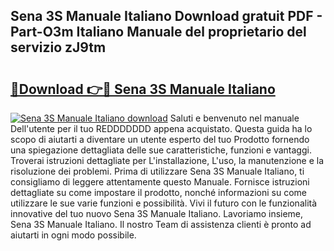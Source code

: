 ## Sena 3S Manuale Italiano Download gratuit PDF - Part-O3m Italiano Manuale del proprietario del servizio zJ9tm

# <h2><a href="http://dffrqni.blite.top/?on=Sena+3S+Manuale+Italiano">🔗Download 👉🔴 Sena 3S Manuale Italiano</a></h2>

[![Sena 3S Manuale Italiano download](https://i.imgur.com/lujVjoI.png)](http://dffrqni.blite.top/?on=Sena+3S+Manuale+Italiano)
Saluti e benvenuto nel manuale Dell'utente per il tuo REDDDDDDD appena acquistato. Questa guida ha lo scopo di aiutarti a diventare un utente esperto del tuo Prodotto fornendo una spiegazione dettagliata delle sue caratteristiche, funzioni e vantaggi. Troverai istruzioni dettagliate per L'installazione, L'uso, la manutenzione e la risoluzione dei problemi. Prima di utilizzare Sena 3S Manuale Italiano, ti consigliamo di leggere attentamente questo Manuale. Fornisce istruzioni dettagliate su come impostare il prodotto, nonché informazioni su come utilizzare le sue varie funzioni e possibilità. Vivi il futuro con le funzionalità innovative del tuo nuovo Sena 3S Manuale Italiano. Lavoriamo insieme, Sena 3S Manuale Italiano. Il nostro Team di assistenza clienti è pronto ad aiutarti in ogni modo possibile.
